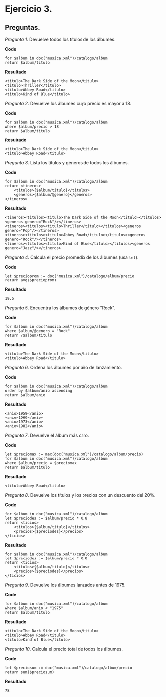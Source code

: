 # Ejercicio 3.

## Preguntas.

_Pregunta 1_. Devuelve todos los títulos de los álbumes.

**Code**

```
for $album in doc("musica.xml")/catalogo/album
return $album/titulo
```

**Resultado**

```
<titulo>The Dark Side of the Moon</titulo>
<titulo>Thriller</titulo>
<titulo>Abbey Road</titulo>
<titulo>Kind of Blue</titulo>
```

_Pregunta 2_. Devuelve los álbumes cuyo precio es mayor a 18.

**Code**

```
for $album in doc("musica.xml")/catalogo/album
where $album/precio > 18
return $album/titulo
```

**Resultado**

```
<titulo>The Dark Side of the Moon</titulo>
<titulo>Abbey Road</titulo>
```

_Pregunta 3_. Lista los títulos y géneros de todos los álbumes.

**Code**

```
for $album in doc("musica.xml")/catalogo/album
return <tineros>
	<titulos>{$album/titulo}</titulos>
	<generos>{$album/@genero}</generos>
</tineros>
```

**Resultado**

```
<tineros><titulos><titulo>The Dark Side of the Moon</titulo></titulos><generos genero="Rock"/></tineros>
<tineros><titulos><titulo>Thriller</titulo></titulos><generos genero="Pop"/></tineros>
<tineros><titulos><titulo>Abbey Road</titulo></titulos><generos genero="Rock"/></tineros>
<tineros><titulos><titulo>Kind of Blue</titulo></titulos><generos genero="Jazz"/></tineros>
```

_Pregunta 4_. Calcula el precio promedio de los álbumes (usa `let`).

**Code**

```
let $precioprom := doc("musica.xml")/catalogo/album/precio
return avg($precioprom)
```

**Resultado**

```
19.5
```

_Pregunta 5_. Encuentra los álbumes de género "Rock".

**Code**

```
for $album in doc("musica.xml")/catalogo/album
where $album/@genero = "Rock"
return /$album/titulo
```

**Resultado**

```
<titulo>The Dark Side of the Moon</titulo>
<titulo>Abbey Road</titulo>
```

_Pregunta 6_. Ordena los álbumes por año de lanzamiento.

**Code**

```
for $album in doc("musica.xml")/catalogo/album
order by $album/anio ascending
return $album/anio
```

**Resultado**

```
<anio>1959</anio>
<anio>1969</anio>
<anio>1973</anio>
<anio>1982</anio>
```

_Pregunta 7_. Devuelve el álbum más caro.

**Code**

```
let $preciomax := max(doc("musica.xml")/catalogo/album/precio)
for $album in doc("musica.xml")/catalogo/album
where $album/precio = $preciomax
return $album/titulo
```

**Resultado**

```
<titulo>Abbey Road</titulo>
```

_Pregunta 8_. Devuelve los títulos y los precios con un descuento del 20%.

**Code**

```
for $album in doc("musica.xml")/catalogo/album
let $preciodes := $album/precio * 0.8
return <ticios>
	<titulos>{$album/titulo}</titulos>
	<precios>{$preciodes}</precios>
</ticios>
```

**Resultado**

```
for $album in doc("musica.xml")/catalogo/album
let $preciodes := $album/precio * 0.8
return <ticios>
	<titulos>{$album/titulo}</titulos>
	<precios>{$preciodes}</precios>
</ticios>
```

_Pregunta 9_. Devuelve los álbumes lanzados antes de 1975.

**Code**

```
for $album in doc("musica.xml")/catalogo/album
where $album/anio < "1975"
return $album/titulo
```

**Resultado**

```
<titulo>The Dark Side of the Moon</titulo>
<titulo>Abbey Road</titulo>
<titulo>Kind of Blue</titulo>
```

_Pregunta 10_. Calcula el precio total de todos los álbumes.

**Code**

```
let $preciosum := doc("musica.xml")/catalogo/album/precio
return sum($preciosum)
```

**Resultado**

```
78
```
